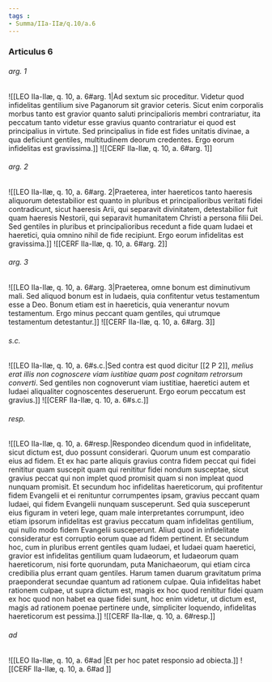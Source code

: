 ```yaml
---
tags : 
- Summa/IIa-IIæ/q.10/a.6
---
```


### Articulus 6

###### arg. 1
![[LEO IIa-IIæ, q. 10, a. 6#arg. 1|Ad sextum sic proceditur. Videtur quod infidelitas gentilium sive Paganorum sit gravior ceteris. Sicut enim corporalis morbus tanto est gravior quanto saluti principalioris membri contrariatur, ita peccatum tanto videtur esse gravius quanto contrariatur ei quod est principalius in virtute. Sed principalius in fide est fides unitatis divinae, a qua deficiunt gentiles, multitudinem deorum credentes. Ergo eorum infidelitas est gravissima.]]
![[CERF IIa-IIæ, q. 10, a. 6#arg. 1]]

###### arg. 2
![[LEO IIa-IIæ, q. 10, a. 6#arg. 2|Praeterea, inter haereticos tanto haeresis aliquorum detestabilior est quanto in pluribus et principalioribus veritati fidei contradicunt, sicut haeresis Arii, qui separavit divinitatem, detestabilior fuit quam haeresis Nestorii, qui separavit humanitatem Christi a persona filii Dei. Sed gentiles in pluribus et principalioribus recedunt a fide quam Iudaei et haeretici, quia omnino nihil de fide recipiunt. Ergo eorum infidelitas est gravissima.]]
![[CERF IIa-IIæ, q. 10, a. 6#arg. 2]]

###### arg. 3
![[LEO IIa-IIæ, q. 10, a. 6#arg. 3|Praeterea, omne bonum est diminutivum mali. Sed aliquod bonum est in Iudaeis, quia confitentur vetus testamentum esse a Deo. Bonum etiam est in haereticis, quia venerantur novum testamentum. Ergo minus peccant quam gentiles, qui utrumque testamentum detestantur.]]
![[CERF IIa-IIæ, q. 10, a. 6#arg. 3]]

###### s.c.
![[LEO IIa-IIæ, q. 10, a. 6#s.c.|Sed contra est quod dicitur [[2 P 2]], *melius erat illis non cognoscere viam iustitiae quam post cognitam retrorsum converti*. Sed gentiles non cognoverunt viam iustitiae, haeretici autem et Iudaei aliqualiter cognoscentes deseruerunt. Ergo eorum peccatum est gravius.]]
![[CERF IIa-IIæ, q. 10, a. 6#s.c.]]

###### resp.
![[LEO IIa-IIæ, q. 10, a. 6#resp.|Respondeo dicendum quod in infidelitate, sicut dictum est, duo possunt considerari. Quorum unum est comparatio eius ad fidem. Et ex hac parte aliquis gravius contra fidem peccat qui fidei renititur quam suscepit quam qui renititur fidei nondum susceptae, sicut gravius peccat qui non implet quod promisit quam si non impleat quod nunquam promisit. Et secundum hoc infidelitas haereticorum, qui profitentur fidem Evangelii et ei renituntur corrumpentes ipsam, gravius peccant quam Iudaei, qui fidem Evangelii nunquam susceperunt. Sed quia susceperunt eius figuram in veteri lege, quam male interpretantes corrumpunt, ideo etiam ipsorum infidelitas est gravius peccatum quam infidelitas gentilium, qui nullo modo fidem Evangelii susceperunt. Aliud quod in infidelitate consideratur est corruptio eorum quae ad fidem pertinent. Et secundum hoc, cum in pluribus errent gentiles quam Iudaei, et Iudaei quam haeretici, gravior est infidelitas gentilium quam Iudaeorum, et Iudaeorum quam haereticorum, nisi forte quorundam, puta Manichaeorum, qui etiam circa credibilia plus errant quam gentiles. Harum tamen duarum gravitatum prima praeponderat secundae quantum ad rationem culpae. Quia infidelitas habet rationem culpae, ut supra dictum est, magis ex hoc quod renititur fidei quam ex hoc quod non habet ea quae fidei sunt, hoc enim videtur, ut dictum est, magis ad rationem poenae pertinere unde, simpliciter loquendo, infidelitas haereticorum est pessima.]]
![[CERF IIa-IIæ, q. 10, a. 6#resp.]]

###### ad 
![[LEO IIa-IIæ, q. 10, a. 6#ad |Et per hoc patet responsio ad obiecta.]]
![[CERF IIa-IIæ, q. 10, a. 6#ad ]]

